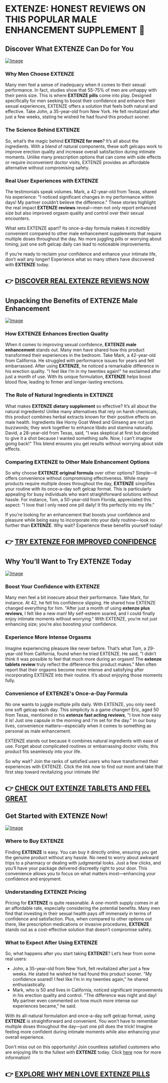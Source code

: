 # EXTENZE: HONEST REVIEWS ON THIS POPULAR MALE ENHANCEMENT SUPPLEMENT 🌟

## Discover What EXTENZE Can Do for You
[![Image](https://www2.sellhealth.com/2/extenze_01_600x400.jpg)](https://gchaffi.com/YFA3FW6t)

### Why Men Choose EXTENZE
Many men feel a sense of inadequacy when it comes to their sexual performance. In fact, studies show that 55-75% of men are unhappy with their penis size. This is where **EXTENZE pills** come into play. Designed specifically for men seeking to boost their confidence and enhance their sexual experiences, EXTENZE offers a solution that feels both natural and effective. Take John, a 35-year-old from New York. He felt revitalized after just a few weeks, stating he wished he had found this product sooner.

### The Science Behind EXTENZE
So, what’s the magic behind **EXTENZE for men**? It’s all about the ingredients. With a blend of natural components, these soft gelcaps work to improve erection quality and increase overall satisfaction during intimate moments. Unlike many prescription options that can come with side effects or require inconvenient doctor visits, EXTENZE provides an affordable alternative without compromising safety.

### Real User Experiences with EXTENZE
The testimonials speak volumes. Mark, a 42-year-old from Texas, shared his experience: "I noticed significant changes in my performance within days! My partner couldn’t believe the difference." These stories highlight the real impact **EXTENZE reviews** reveal—men not only report enhanced size but also improved orgasm quality and control over their sexual encounters.

What sets EXTENZE apart? Its once-a-day formula makes it incredibly convenient compared to other male enhancement supplements that require multiple doses throughout the day. No more juggling pills or worrying about timing; just one soft gelcap daily can lead to noticeable improvements.

If you’re ready to reclaim your confidence and enhance your intimate life, don’t wait any longer! Experience what so many others have discovered with **EXTENZE** today.



## 👉 [DISCOVER REAL EXTENZE REVIEWS NOW](https://gchaffi.com/YFA3FW6t)

## Unpacking the Benefits of EXTENZE Male Enhancement

[![Image](https://www2.sellhealth.com/2/extenze_01_500x300.jpg)](https://gchaffi.com/YFA3FW6t)

### How EXTENZE Enhances Erection Quality
When it comes to improving sexual confidence, **EXTENZE male enhancement** stands out. Many men have shared how this product transformed their experiences in the bedroom. Take Mark, a 42-year-old from California. He struggled with performance issues for years and felt embarrassed. After using **EXTENZE**, he noticed a remarkable difference in his erection quality. "I feel like I’m in my twenties again!" he exclaimed after just a month of use. With its unique formulation, **EXTENZE** helps boost blood flow, leading to firmer and longer-lasting erections.

### The Role of Natural Ingredients in EXTENZE
What makes **EXTENZE dietary supplement** so effective? It’s all about the natural ingredients! Unlike many alternatives that rely on harsh chemicals, this product combines herbal extracts known for their positive effects on male health. Ingredients like Horny Goat Weed and Ginseng are not just buzzwords; they work together to enhance libido and stamina naturally. David, a 28-year-old from Texas, said, "I was skeptical at first but decided to give it a shot because I wanted something safe. Now, I can’t imagine going back!" This blend ensures you get results without worrying about side effects.

### Comparing EXTENZE to Other Male Enhancement Options
So why choose **EXTENZE original formula** over other options? Simple—it offers convenience without compromising effectiveness. While many products require multiple doses throughout the day, **EXTENZE** simplifies your routine with its once-a-day soft gelcap format. This is particularly appealing for busy individuals who want straightforward solutions without hassle. For instance, Tom, a 50-year-old from Florida, appreciated this aspect: "I love that I only need one pill daily! It fits perfectly into my life." 

If you're looking for an enhancement that boosts your confidence and pleasure while being easy to incorporate into your daily routine—look no further than **EXTENZE**. Why wait? Experience these benefits yourself today!



## 👉 [TRY EXTENZE FOR IMPROVED CONFIDENCE](https://gchaffi.com/YFA3FW6t)

## Why You’ll Want to Try EXTENZE Today

[![Image](https://www2.sellhealth.com/53/extenze_box_lg.jpg)](https://gchaffi.com/YFA3FW6t)

### Boost Your Confidence with EXTENZE  
Many men feel a bit insecure about their performance. Take Mark, for instance. At 42, he felt his confidence slipping. He shared how EXTENZE changed everything for him. "After just a month of using **extenze plus reviews**, I felt like a new man! My self-esteem soared, and I could finally enjoy intimate moments without worrying." With EXTENZE, you’re not just enhancing size; you’re also boosting your confidence.

### Experience More Intense Orgasms  
Imagine experiencing pleasure like never before. That’s what Tom, a 29-year-old from California, found when he tried EXTENZE. He said, "I didn’t think it was possible to feel that much more during an orgasm! The **extenze tablets review** truly reflect the difference this product makes." Men often report that their orgasms become more intense and satisfying after incorporating EXTENZE into their routine. It’s about enjoying those moments fully.

### Convenience of EXTENZE's Once-a-Day Formula  
No one wants to juggle multiple pills daily. With EXTENZE, you only need one soft gelcap each day. This simplicity is a game changer! Eric, aged 50 from Texas, mentioned in his **extenze fast acting reviews**, "I love how easy it is! Just one capsule in the morning and I'm set for the day." In our busy lives, convenience matters—especially when it comes to something as personal as male enhancement.

EXTENZE stands out because it combines natural ingredients with ease of use. Forget about complicated routines or embarrassing doctor visits; this product fits seamlessly into your life.

So why wait? Join the ranks of satisfied users who have transformed their experiences with EXTENZE. Click the link now to find out more and take that first step toward revitalizing your intimate life!



## 👉 [CHECK OUT EXTENZE TABLETS AND FEEL GREAT](https://gchaffi.com/YFA3FW6t)

## Get Started with EXTENZE Now!
[![Image](https://www2.sellhealth.com/53/Extenze_logo_500px120px.jpg)](https://gchaffi.com/YFA3FW6t)

### Where to Buy EXTENZE  
Finding **EXTENZE** is easy. You can buy it directly online, ensuring you get the genuine product without any hassle. No need to worry about awkward trips to a pharmacy or dealing with judgmental looks. Just a few clicks, and you’ll have your package delivered discreetly right to your door. This convenience allows you to focus on what matters most—enhancing your confidence and enjoyment.

### Understanding EXTENZE Pricing  
Pricing for **EXTENZE** is quite reasonable. A one-month supply comes in at an affordable rate, especially considering the potential benefits. Many men find that investing in their sexual health pays off immensely in terms of confidence and satisfaction. Plus, when compared to other options out there, like prescription medications or invasive procedures, **EXTENZE** stands out as a cost-effective solution that doesn’t compromise safety.

### What to Expect After Using EXTENZE  
So, what happens after you start taking **EXTENZE**? Let’s hear from some real users: 
- John, a 35-year-old from New York, felt revitalized after just a few weeks. He stated he wished he had found this product sooner. "My confidence soared! I feel like I’m in my twenties again," he shared enthusiastically.
- Mark, who is 50 and lives in California, noticed significant improvements in his erection quality and control. "The difference was night and day! My partner even commented on how much more intense our experiences became," he said.

With its all-natural formulation and once-a-day soft gelcap format, using **EXTENZE** is straightforward and convenient. You won’t have to remember multiple doses throughout the day—just one pill does the trick! Imagine feeling more confident during intimate moments while also enhancing your overall experience.

Don't miss out on this opportunity! Join countless satisfied customers who are enjoying life to the fullest with **EXTENZE** today. Click [here](https://gchaffi.com/YFA3FW6t) now for more information!



## 👉 [EXPLORE WHY MEN LOVE EXTENZE PILLS](https://gchaffi.com/YFA3FW6t)
